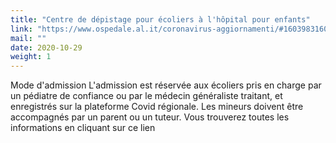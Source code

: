 ```yaml
---
title: "Centre de dépistage pour écoliers à l'hôpital pour enfants"
link: "https://www.ospedale.al.it/coronavirus-aggiornamenti/#1603983160431-d9a7bee0-ff20"
mail: ""
date: 2020-10-29
weight: 1
---
```


Mode d'admission
L'admission est réservée aux écoliers pris en charge par un pédiatre de confiance ou par le médecin généraliste traitant, et enregistrés sur la plateforme Covid régionale. 
Les mineurs doivent être accompagnés par un parent ou un tuteur. 
Vous trouverez toutes les informations en cliquant sur ce lien

